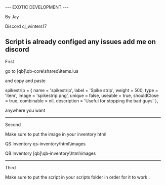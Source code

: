 --- EXOTIC DEVELOPMENT ---

By Jay

Discord cj_winters17

Script is already configed any issues add me on discord
-------------------------------------------------------

First

go to [qb]\qb-core\shared\items.lua

and copy and paste

spikestrip = { name = 'spikestrip', label = 'Spike strip', weight = 500, type = 'item', image = 'spikestrip.png', unique = false, useable = true, shouldClose = true, combinable = nil, description = 'Useful for stopping the bad guys' },

anywhere you want

------------------------

Second 

Make sure to put the image in your inventory html

QS Inventory
qs-inventory\html\images

QB Inventory
[qb]\qb-inventory\html\images

------------------------------

Third

Make sure to put the script in your scripts folder in order for it to work
.
